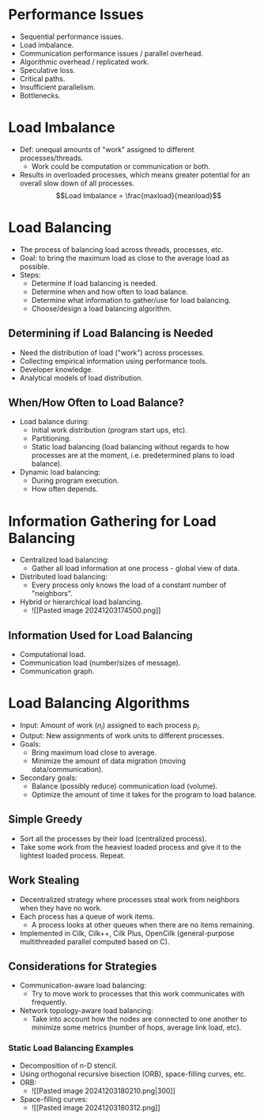 # Performance Issues
- Sequential performance issues.
- Load imbalance.
- Communication performance issues / parallel overhead.
- Algorithmic overhead / replicated work.
- Speculative loss.
- Critical paths.
- Insufficient parallelism.
- Bottlenecks.

# Load Imbalance
- Def: unequal amounts of "work" assigned to different processes/threads.
	- Work could be computation or communication or both.
- Results in overloaded processes, which means greater potential for an overall slow down of all processes.
$$Load Imbalance = \frac{maxload}{meanload}$$
# Load Balancing
- The process of balancing load across threads, processes, etc.
- Goal: to bring the maximum load as close to the average load as possible.
- Steps:
	- Determine if load balancing is needed.
	- Determine when and how often to load balance.
	- Determine what information to gather/use for load balancing.
	- Choose/design a load balancing algorithm.

## Determining if Load Balancing is Needed
- Need the distribution of load ("work") across processes.
- Collecting empirical information using performance tools.
- Developer knowledge.
- Analytical models of load distribution.
## When/How Often to Load Balance?
- Load balance during:
	- Initial work distribution (program start ups, etc).
	- Partitioning.
	- Static load balancing (load balancing without regards to how processes are at the moment, i.e. predetermined plans to load balance).
- Dynamic load balancing:
	- During program execution.
	- How often depends.
# Information Gathering for Load Balancing
- Centralized load balancing:
	- Gather all load information at one process - global view of data.
- Distributed load balancing:
	- Every process only knows the load of a constant number of "neighbors".
- Hybrid or hierarchical load balancing.
	- ![[Pasted image 20241203174500.png]]
## Information Used for Load Balancing
- Computational load.
- Communication load (number/sizes of message).
- Communication graph.

# Load Balancing Algorithms
- Input: Amount of work ($n_i$) assigned to each process $p_i$.
- Output: New assignments of work units to different processes.
- Goals:
	- Bring maximum load close to average.
	- Minimize the amount of data migration (moving data/communication).
- Secondary goals:
	- Balance (possibly reduce) communication load (volume).
	- Optimize the amount of time it takes for the program to load balance.
## Simple Greedy
- Sort all the processes by their load (centralized process).
- Take some work from the heaviest loaded process and give it to the lightest loaded process. Repeat.
## Work Stealing
- Decentralized strategy where processes steal work from neighbors when they have no work.
- Each process has a queue of work items.
   	- A process looks at other queues when there are no items remaining.
- Implemented in Cilk, Cilk++, Cilk Plus, OpenCilk (general-purpose multithreaded parallel computed based on C).
## Considerations for Strategies
- Communication-aware load balancing:
	- Try to move work to processes that this work communicates with frequently.
- Network topology-aware load balancing:
	- Take into account how the nodes are connected to one another to minimize some metrics (number of hops, average link load, etc).
### Static Load Balancing Examples
- Decomposition of n-D stencil.
- Using orthogonal recursive bisection (ORB), space-filling curves, etc.
- ORB: 
	- ![[Pasted image 20241203180210.png|300]]
- Space-filling curves:
	- ![[Pasted image 20241203180312.png]]

